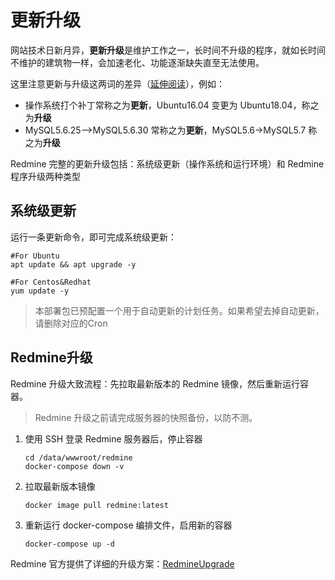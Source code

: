 # 更新升级

网站技术日新月异，**更新升级**是维护工作之一，长时间不升级的程序，就如长时间不维护的建筑物一样，会加速老化、功能逐渐缺失直至无法使用。  

这里注意更新与升级这两词的差异（[延伸阅读](https://support.websoft9.com/docs/faq/zh/tech-upgrade.html#更新-vs-升级)），例如：
- 操作系统打个补丁常称之为**更新**，Ubuntu16.04 变更为 Ubuntu18.04，称之为**升级**
- MySQL5.6.25-->MySQL5.6.30 常称之为**更新**，MySQL5.6->MySQL5.7 称之为**升级**

Redmine 完整的更新升级包括：系统级更新（操作系统和运行环境）和 Redmine 程序升级两种类型

## 系统级更新

运行一条更新命令，即可完成系统级更新：

``` shell
#For Ubuntu
apt update && apt upgrade -y

#For Centos&Redhat
yum update -y
```
> 本部署包已预配置一个用于自动更新的计划任务。如果希望去掉自动更新，请删除对应的Cron


## Redmine升级

Redmine 升级大致流程：先拉取最新版本的 Redmine 镜像，然后重新运行容器。

> Redmine 升级之前请完成服务器的快照备份，以防不测。

1. 使用 SSH 登录 Redmine 服务器后，停止容器

   ```
   cd /data/wwwroot/redmine 
   docker-compose down -v
   ```

2. 拉取最新版本镜像
   ```
   docker image pull redmine:latest
   ```

3. 重新运行 docker-compose 编排文件，启用新的容器
    ```
    docker-compose up -d
    ```

Redmine 官方提供了详细的升级方案：[RedmineUpgrade](https://www.redmine.org/projects/redmine/wiki/RedmineUpgrade)